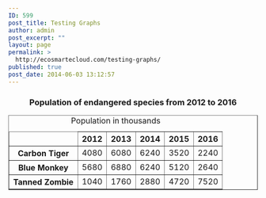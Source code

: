 ```yaml
---
ID: 599
post_title: Testing Graphs
author: admin
post_excerpt: ""
layout: page
permalink: >
  http://ecosmartecloud.com/testing-graphs/
published: true
post_date: 2014-06-03 13:12:57
---
```

<!doctype html>
<html lang="en">
   <head>
      <meta charset="utf-8">
      <meta name="viewport" content="width=1024">
      <title>Example 01: No CSS</title>
   </head>

   <body>
<center>
      <div id="wrapper">
         <div class="chart">
            <h3>Population of endangered species from 2012 to 2016</h3>
            <table id="data-table" border="1" cellpadding="10" cellspacing="0">
               <caption>Population in thousands</caption>
               <thead>
                  <tr>
                     <td>&nbsp;</td>
                     <th scope="col">2012</th>
                     <th scope="col">2013</th>
                     <th scope="col">2014</th>
                     <th scope="col">2015</th>
                     <th scope="col">2016</th>
                  </tr>
               </thead>
               <tbody>
                  <tr>
                     <th scope="row">Carbon Tiger</th>
                     <td>4080</td>
                     <td>6080</td>
                     <td>6240</td>
                     <td>3520</td>
                     <td>2240</td>
                  </tr>
                  <tr>
                     <th scope="row">Blue Monkey</th>
                     <td>5680</td>
                     <td>6880</td>
                     <td>6240</td>
                     <td>5120</td>
                     <td>2640</td>
                  </tr>
                  <tr>
                     <th scope="row">Tanned Zombie</th>
                     <td>1040</td>
                     <td>1760</td>
                     <td>2880</td>
                     <td>4720</td>
                     <td>7520</td>
                  </tr>
               </tbody>
            </table>
         </div>
      </div>
</center>
   </body>
</html>